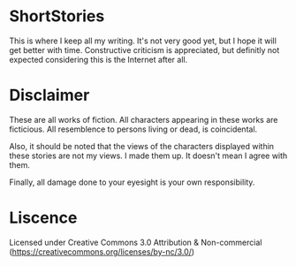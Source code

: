 ShortStories
============
This is where I keep all my writing. It's not very good yet, but I hope it will get better with time. Constructive criticism is appreciated, but definitly not expected considering this is the Internet after all.

Disclaimer
============
These are all works of fiction. All characters appearing in these works are ficticious. All resemblence to persons living or dead, is coincidental.

Also, it should be noted that the views of the characters displayed within these stories are not my views. I made them up. It doesn't mean I agree with them.

Finally, all damage done to your eyesight is your own responsibility.

Liscence
============
Licensed under Creative Commons 3.0 Attribution & Non-commercial (https://creativecommons.org/licenses/by-nc/3.0/)
